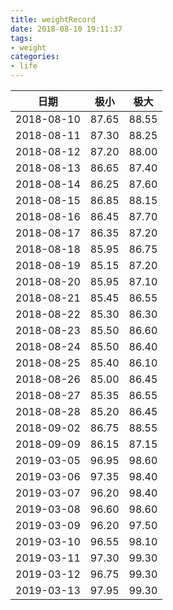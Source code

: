 ```yaml
---
title: weightRecord
date: 2018-08-10 19:11:37
tags:
- weight
categories:
- life
---
```

|日期|极小|极大|
|-|-|-|
|2018-08-10|87.65|88.55|
|2018-08-11|87.30|88.25|
|2018-08-12|87.20|88.00|
|2018-08-13|86.65|87.40|
|2018-08-14|86.25|87.60|
|2018-08-15|86.85|88.15|
|2018-08-16|86.45|87.70|
|2018-08-17|86.35|87.20|
|2018-08-18|85.95|86.75|
|2018-08-19|85.15|87.20|
|2018-08-20|85.95|87.10|
|2018-08-21|85.45|86.55|
|2018-08-22|85.30|86.30|
|2018-08-23|85.50|86.60|
|2018-08-24|85.50|86.40|
|2018-08-25|85.40|86.10|
|2018-08-26|85.00|86.45|
|2018-08-27|85.35|86.55|
|2018-08-28|85.20|86.45|
|2018-09-02|86.75|88.55|
|2018-09-09|86.15|87.15|
|2019-03-05|96.95|98.60|
|2019-03-06|97.35|98.40|
|2019-03-07|96.20|98.40|
|2019-03-08|96.60|98.60|
|2019-03-09|96.20|97.50|
|2019-03-10|96.55|98.10|
|2019-03-11|97.30|99.30|
|2019-03-12|96.75|99.30|
|2019-03-13|97.95|99.30|
